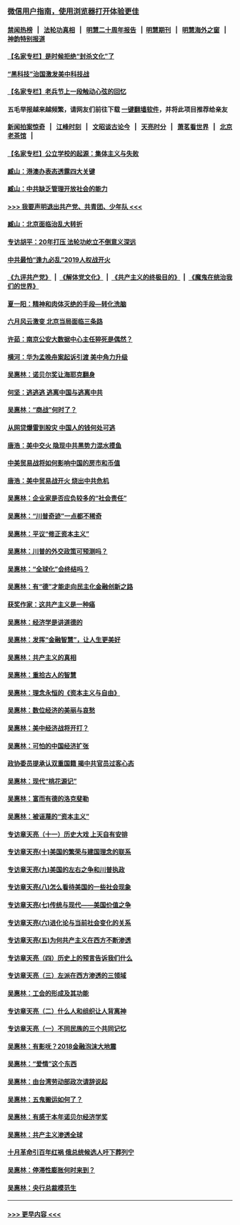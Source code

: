 ### [微信用户指南，使用浏览器打开体验更佳](https://github.com/gfw-breaker/banned-news1/blob/master/indexes/wechat-guide.md?t=0)
#### [禁闻热榜](热点新闻.md?t=0)  &nbsp;&nbsp;|&nbsp;&nbsp; [法轮功真相](https://github.com/gfw-breaker/truth/blob/master/README.md?t=0) &nbsp;&nbsp;|&nbsp;&nbsp; [明慧二十周年报告](https://github.com/gfw-breaker/mh-reports/blob/master/README.md?t=0) &nbsp;&nbsp;|&nbsp;&nbsp;[明慧期刊](https://github.com/gfw-breaker/mh-qikan) &nbsp;&nbsp;|&nbsp;&nbsp; [明慧海外之窗](https://github.com/gfw-breaker/mh-news/blob/master/README.md?t=0) &nbsp;&nbsp;|&nbsp;&nbsp; [神韵特别报道](https://github.com/gfw-breaker/mh-news/blob/master/shenyun.md?t=0)
#### [【名家专栏】是时候拒绝“封杀文化”了](../pages/nsc423/n11814093.md?t=02171244) 
#### [“黑科技”治国激发美中科技战](../pages/nsc423/n11638056.md?t=02171244) 
#### [【名家专栏】老兵节上一段触动心弦的回忆](../pages/nsc423/n11646016.md?t=02171244) 
#### 五毛举报越来越频繁，请网友们前往下载 [一键翻墙软件](https://github.com/gfw-breaker/ssr-accounts)，并将此项目推荐给亲友
#### [新闻拍案惊奇](https://github.com/gfw-breaker/banned-news1/blob/master/pages/link4.md) &nbsp;&nbsp;|&nbsp;&nbsp; [江峰时刻](https://github.com/gfw-breaker/banned-news1/blob/master/pages/link4.md) &nbsp;&nbsp;|&nbsp;&nbsp; [文昭谈古论今](https://github.com/gfw-breaker/banned-news1/blob/master/pages/link4.md) &nbsp;&nbsp;|&nbsp;&nbsp; [天亮时分](https://github.com/gfw-breaker/banned-news1/blob/master/pages/link4.md) &nbsp;&nbsp;|&nbsp;&nbsp; [萧茗看世界](https://github.com/gfw-breaker/banned-news1/blob/master/pages/link4.md) &nbsp;&nbsp;|&nbsp;&nbsp; [北京老茶馆](https://github.com/gfw-breaker/banned-news1/blob/master/pages/link4.md) &nbsp;&nbsp;|&nbsp;&nbsp; 
#### [【名家专栏】公立学校的起源：集体主义与失败](../pages/nsc423/n11601833.md?t=02171244) 
#### [臧山：港澳办表态透露四大关键](../pages/nsc423/n11421628.md?t=02171244) 
#### [臧山：中共缺乏管理开放社会的能力](../pages/nsc423/n11407457.md?t=02171244) 
#### [>>> 我要声明退出共产党、共青团、少年队 <<<](https://github.com/begood0513/goodnews/blob/master/quit/letter.md) 
#### [臧山：北京面临治乱大转折](../pages/nsc423/n11406895.md?t=02171244) 
#### [专访胡平：20年打压 法轮功屹立不倒意义深远](../pages/nsc423/n11398800.md?t=02171244) 
#### [中共最怕“逢九必乱”2019人权战开火](../pages/nsc423/n11385248.md?t=02171244) 
#### [《九评共产党》](https://github.com/begood0513/9ping.md/blob/master/README.md) &nbsp;|&nbsp; [《解体党文化》](../../../../jtdwh.md/blob/master/README.md)  &nbsp;|&nbsp; [《共产主义的终极目的》](../../../../gczydzjmd.md/blob/master/README.md) &nbsp;|&nbsp; [《魔鬼在统治我们的世界》](../../../../mgztzwmdsj.md/blob/master/README.md) 
#### [夏一阳：精神和肉体灭绝的手段—转化洗脑](../pages/nsc423/n11368250.md?t=02171244) 
#### [六月风云激变 北京当局面临三条路](../pages/nsc423/n11313668.md?t=02171244) 
#### [许茹：南京公安大数据中心主任猝死是偶然？](../pages/nsc423/n11064744.md?t=02171244) 
#### [横河：华为孟晚舟案起诉引渡 美中角力升级](../pages/nsc423/n11027230.md?t=02171244) 
#### [吴惠林：诺贝尔奖让海耶克翻身](../pages/nsc423/n10890049.md?t=02171244) 
#### [何坚：逃逃逃 逃离中国与逃离中共](../pages/nsc423/n10592891.md?t=02171244) 
#### [吴惠林：“商战”何时了？](../pages/nsc423/n10573558.md?t=02171244) 
#### [从网贷爆雷到股灾 中国人的钱何处可逃](../pages/nsc423/n10572800.md?t=02171244) 
#### [唐浩：美中交火 隐现中共黑势力混水摸鱼](../pages/nsc423/n10544040.md?t=02171244) 
#### [中美贸易战将如何影响中国的房市和币值](../pages/nsc423/n10543697.md?t=02171244) 
#### [唐浩：美中贸易战开火 烧出中共危机](../pages/nsc423/n10540126.md?t=02171244) 
#### [吴惠林：企业家是否应负较多的“社会责任”](../pages/nsc423/n10535022.md?t=02171244) 
#### [吴惠林：“川普奇迹”一点都不稀奇](../pages/nsc423/n10512808.md?t=02171244) 
#### [吴惠林：平议“修正资本主义”](../pages/nsc423/n10495724.md?t=02171244) 
#### [吴惠林：川普的外交政策可预测吗？](../pages/nsc423/n10462387.md?t=02171244) 
#### [吴惠林：“全球化”会终结吗？](../pages/nsc423/n10452838.md?t=02171244) 
#### [吴惠林：有“德”才能走向民主化金融创新之路](../pages/nsc423/n10432292.md?t=02171244) 
#### [获奖作家：这共产主义是一种癌](../pages/nsc423/n10431541.md?t=02171244) 
#### [吴惠林：经济学是讲道德的](../pages/nsc423/n10398014.md?t=02171244) 
#### [吴惠林：发挥“金融智慧”，让人生更美好](../pages/nsc423/n10375019.md?t=02171244) 
#### [吴惠林：共产主义的真相](../pages/nsc423/n10351394.md?t=02171244) 
#### [吴惠林：重拾古人的智慧](../pages/nsc423/n10337691.md?t=02171244) 
#### [吴惠林：理念永恒的《资本主义与自由》](../pages/nsc423/n10316274.md?t=02171244) 
#### [吴惠林：数位经济的美丽与哀愁](../pages/nsc423/n10292946.md?t=02171244) 
#### [吴惠林：美中经济战将开打？](../pages/nsc423/n10258825.md?t=02171244) 
#### [吴惠林：可怕的中国经济扩张](../pages/nsc423/n10219147.md?t=02171244) 
#### [政协委员提承认双重国籍 揭中共官员过客心态](../pages/nsc423/n10208809.md?t=02171244) 
#### [吴惠林：现代“桃花源记”](../pages/nsc423/n10185234.md?t=02171244) 
#### [吴惠林：富而有德的洛克斐勒](../pages/nsc423/n10142264.md?t=02171244) 
#### [吴惠林：被诬蔑的“资本主义”](../pages/nsc423/n10124816.md?t=02171244) 
#### [专访章天亮（十一）历史大戏 上天自有安排](../pages/nsc423/n10094905.md?t=02171244) 
#### [专访章天亮(十)美国的繁荣与建国理念的联系](../pages/nsc423/n10094899.md?t=02171244) 
#### [专访章天亮(九)美国的左右之争和川普执政](../pages/nsc423/n10094889.md?t=02171244) 
#### [专访章天亮(八)怎么看待美国的一些社会现象](../pages/nsc423/n10094857.md?t=02171244) 
#### [专访章天亮(七)传统与现代——美国价值之争](../pages/nsc423/n10093140.md?t=02171244) 
#### [专访章天亮(六)进化论与当前社会变化的关系](../pages/nsc423/n10092036.md?t=02171244) 
#### [专访章天亮(五)为何共产主义在西方不断渗透](../pages/nsc423/n10083620.md?t=02171244) 
#### [专访章天亮（四）历史上的预言告诉我们什么](../pages/nsc423/n10083606.md?t=02171244) 
#### [专访章天亮（三）左派在西方渗透的三领域](../pages/nsc423/n10081115.md?t=02171244) 
#### [吴惠林：工会的形成及其功能](../pages/nsc423/n10080633.md?t=02171244) 
#### [专访章天亮（二）什么人和组织让人背离神](../pages/nsc423/n10076637.md?t=02171244) 
#### [专访章天亮（一）不同民族的三个共同记忆](../pages/nsc423/n10074188.md?t=02171244) 
#### [吴惠林：有影呒？2018金融泡沫大地震](../pages/nsc423/n10040534.md?t=02171244) 
#### [吴惠林：“爱情”这个东西](../pages/nsc423/n10019423.md?t=02171244) 
#### [吴惠林：由台湾劳动部政次请辞说起](../pages/nsc423/n9979679.md?t=02171244) 
#### [吴惠林：五鬼搬运如何了？](../pages/nsc423/n9925338.md?t=02171244) 
#### [吴惠林：有感于本年诺贝尔经济学奖](../pages/nsc423/n9871883.md?t=02171244) 
#### [吴惠林：共产主义渗透全球](../pages/nsc423/n9812748.md?t=02171244) 
#### [十月革命引百年红祸 俄总统候选人吁下葬列宁](../pages/nsc423/n9810182.md?t=02171244) 
#### [吴惠林：停滞性膨胀何时来到？](../pages/nsc423/n9764136.md?t=02171244) 
#### [吴惠林：央行总裁模范生](../pages/nsc423/n9728134.md?t=02171244) 

----
#### [ >>> 更早内容 <<< ](../indexes/nsc423-earlier.md)
